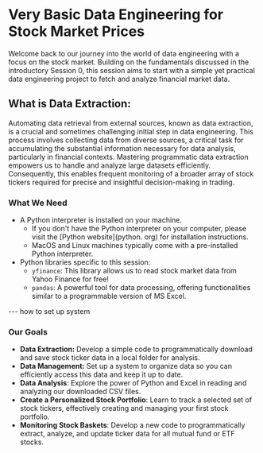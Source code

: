 # Very Basic Data Engineering for Stock Market Prices
Welcome back to our journey into the world of data engineering with a focus on the stock market. Building on the fundamentals discussed in the introductory Session 0, this session aims to start with a simple yet practical data engineering project to fetch and analyze financial market data.

## What is Data Extraction:
Automating data retrieval from external sources, known as data extraction, is a crucial and sometimes challenging initial step in data engineering. This process involves collecting data from diverse sources, a critical task for accumulating the substantial information necessary for data analysis, particularly in financial contexts. Mastering programmatic data extraction empowers us to handle and analyze large datasets efficiently. Consequently, this enables frequent monitoring of a broader array of stock tickers required for precise and insightful decision-making in trading.

### What We Need
* A Python interpreter is installed on your machine.
    * If you don't have the Python interpreter on your computer, please visit the [Python website](python. org) for installation instructions.
    * MacOS and Linux machines typically come with a pre-installed Python interpreter.
* Python libraries specific to this session:
  * `yfinance`: This library allows us to read stock market data from Yahoo Finance for free!
  * `pandas`: A powerful tool for data processing, offering functionalities similar to a programmable version of MS Excel.

--- how to set up system

### Our Goals
  * **Data Extraction:** Develop a simple code to programmatically download and save stock ticker data in a local folder for analysis.
  * **Data Management:** Set up a system to organize data so you can efficiently access this data and keep it up to date.
  * **Data Analysis**: Explore the power of Python and Excel in reading and analyzing our downloaded CSV files.
  * **Create a Personalized Stock Portfolio**: Learn to track a selected set of stock tickers, effectively creating and managing your first stock portfolio.
  * **Monitoring Stock Baskets**: Develop a new code to programmatically extract, analyze, and update ticker data for all mutual fund or ETF stocks.
